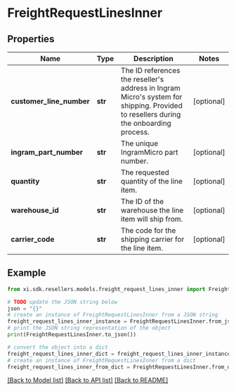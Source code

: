 # FreightRequestLinesInner


## Properties

Name | Type | Description | Notes
------------ | ------------- | ------------- | -------------
**customer_line_number** | **str** | The ID references the reseller&#39;s address in Ingram Micro&#39;s system for shipping. Provided to resellers during the onboarding process. | [optional] 
**ingram_part_number** | **str** | The unique IngramMicro part number. | [optional] 
**quantity** | **str** | The requested quantity of the line item. | [optional] 
**warehouse_id** | **str** | The ID of the warehouse the line item will ship from. | [optional] 
**carrier_code** | **str** | The code for the shipping carrier for the line item. | [optional] 

## Example

```python
from xi.sdk.resellers.models.freight_request_lines_inner import FreightRequestLinesInner

# TODO update the JSON string below
json = "{}"
# create an instance of FreightRequestLinesInner from a JSON string
freight_request_lines_inner_instance = FreightRequestLinesInner.from_json(json)
# print the JSON string representation of the object
print(FreightRequestLinesInner.to_json())

# convert the object into a dict
freight_request_lines_inner_dict = freight_request_lines_inner_instance.to_dict()
# create an instance of FreightRequestLinesInner from a dict
freight_request_lines_inner_from_dict = FreightRequestLinesInner.from_dict(freight_request_lines_inner_dict)
```
[[Back to Model list]](../README.md#documentation-for-models) [[Back to API list]](../README.md#documentation-for-api-endpoints) [[Back to README]](../README.md)


